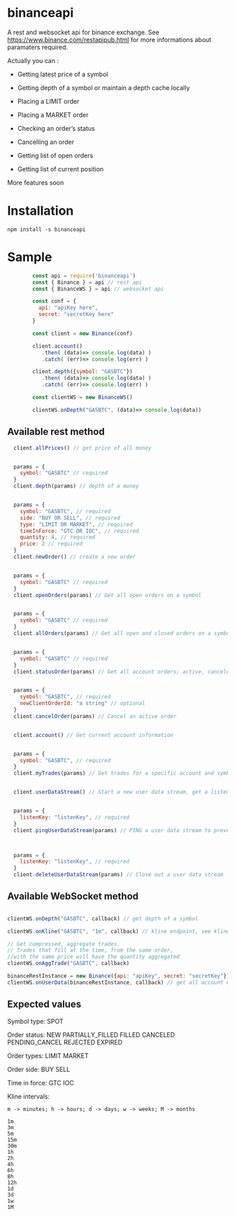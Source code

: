 # binanceapi
A rest and websocket api for binance exchange.
See https://www.binance.com/restapipub.html for more informations about paramaters required.

Actually you can :
  - Getting latest price of a symbol

  - Getting depth of a symbol or maintain a depth cache locally

  - Placing a LIMIT order

  - Placing a MARKET order

  - Checking an order’s status

  - Cancelling an order

  - Getting list of open orders

  - Getting list of current position

More features soon


# Installation
    npm install -s binanceapi

# Sample
```js
        const api = require('binanceapi')
        const { Binance } = api // rest api
        const { BinanceWS } = api // websocket api

        const conf = {
          api: "apiKey here",
          secret: "secretKey here"
        }

        const client = new Binance(conf)

        client.account()
           .then( (data)=> console.log(data) )
           .catch( (err)=> console.log(err) )

        client.depth({symbol: "GASBTC"})
           .then( (data)=> console.log(data) )
           .catch( (err)=> console.log(err) )

        const clientWS = new BinanceWS()

        clientWS.onDepth("GASBTC", (data)=> console.log(data))
 ```
  ## Available rest method
  ```js
    client.allPrices() // get price of all money


    params = {
      symbol: "GASBTC" // required
    }
    client.depth(params) // depth of a money


    params = {
      symbol: "GASBTC", // required
      side: "BUY OR SELL", // required
      type: "LIMIT OR MARKET", // required
      timeInForce: "GTC OR IOC", // required
      quantity: 4, // required
      price: 2 // required
    }
    client.newOrder() // create a new order


    params = {
      symbol: "GASBTC" // required
    }
    client.openOrders(params) // Get all open orders on a symbol


    params = {
      symbol: "GASBTC" // required
    }
    client.allOrders(params) // Get all open and closed orders on a symbol


    params = {
      symbol: "GASBTC" // required
    }
    client.statusOrder(params) // Get all account orders; active, canceled, or filled


    params = {
      symbol: "GASBTC", // required
      newClientOrderId: "a string" // optional
    }
    client.cancelOrder(params) // Cancel an active order


    client.account() // Get current account information


    params = {
      symbol: "GASBTC", // required
    }
    client.myTrades(params) // Get trades for a specific account and symbol


    client.userDataStream() // Start a new user data stream, get a listen key


    params = {
      listenKey: "listenKey", // required
    }
    client.pingUserDataStream(params) // PING a user data stream to prevent a time out



    params = {
      listenKey: "listenKey", // required
    }
    client.deleteUserDataStream(params) // Close out a user data stream

  ```


  ## Available WebSocket method


  ```js

  clientWS.onDepth("GASBTC", callback) // get depth of a symbol

  clientWS.onKline("GASBTC", "1m", callback) // kline endpoint, see kline section for more details

  // Get compressed, aggregate trades.
  // Trades that fill at the time, from the same order,
  //with the same price will have the quantity aggregated
  clientWS.onAggTrade("GASBTC", callback)

  binanceRestInstance = new Binance({api: "apiKey", secret: "secretKey"})
  clientWS.onUserData(binanceRestInstance, callback) // get all account event

  ```

  ## Expected values

  Symbol type:
   SPOT

  Order status:
   NEW
   PARTIALLY_FILLED
   FILLED
   CANCELED
   PENDING_CANCEL
   REJECTED
   EXPIRED

  Order types:
    LIMIT
    MARKET

  Order side:
    BUY
    SELL

  Time in force:
    GTC
    IOC

  Kline intervals:

    m -> minutes; h -> hours; d -> days; w -> weeks; M -> months

    1m
    3m
    5m
    15m
    30m
    1h
    2h
    4h
    6h
    8h
    12h
    1d
    3d
    1w
    1M







